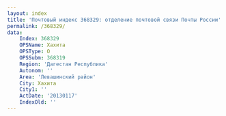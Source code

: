```yaml
---
layout: index
title: 'Почтовый индекс 368329: отделение почтовой связи Почты России'
permalink: /368329/
data:
    Index: 368329
    OPSName: Хахита
    OPSType: О
    OPSSubm: 368319
    Region: 'Дагестан Республика'
    Autonom: ''
    Area: 'Левашинский район'
    City: Хахита
    City1: ''
    ActDate: '20130117'
    IndexOld: ''
---
```

